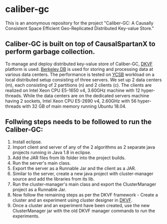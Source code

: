# caliber-gc
This is an anonymous repository for the project "Caliber-GC: A Causally Consistent Space Efficient Geo-Replicated Distributed Key-value Store."

## Caliber-GC is built on top of CausalSpartanX to perform garbage collection.
To manage and deploy distributed key-value store of Caliber-GC, [DKVF](https://github.com/roohitavaf/DKVF) platform is used. [Berkeley DB](https://www.oracle.com/database/technologies/related/berkeleydb.html) is used for storing and processing data at various data centers. The performance is tested on [YCSB](https://courses.cs.duke.edu/fall13/compsci590.4/838-CloudPapers/ycsb.pdf) workload on a local distributed setup consisting of three servers. We set up 2 data centers (m), each consisting of 2 partitions (n) and 2 clients (c). The clients are realized on Intel Xeon CPU E5-1650 v4, 3.60GHz machine with 12 hyper-threads. While the data centers are on the dedicated servers machine having 2 sockets, Intel Xeon CPU E5-2690 v4, 2.60GHz with 56 hyper-threads with 32 GB of main memory running Ubuntu 18.04.


## Follwing steps needs to be followed to run the Caliber-GC:
  1. Install eclipse.
  2. Import client and server of any of the 2 algorithms as 2 separate java projects running in Java 1.8 in eclipse.
  3. Add the JAR files from lib folder into the project builds.
  4. Run the server's main class.
  5. Export the server as a Runnable Jar and the client as a JAR.
  6. Similar to the server, create a new java project with cluster-manager source and add the libraries from its lib.
  7. Run the cluster-manager's main class and export the ClusterManager project as a Runnable Jar.
  8. Now follow the remaining steps as per the DKVF framework - Create a cluster and an experiment using cluster designer in [DKVF](https://github.com/roohitavaf/DKVF).
  9. Once a cluster and an experiment have been created, use the new ClusterManager jar with the old DKVF manager commands to run the experiments.
